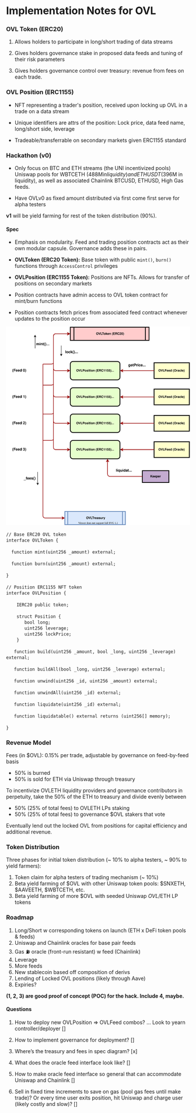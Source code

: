 # Implementation Notes for OVL

### OVL Token (ERC20)

1. Allows holders to participate in long/short trading of data streams

2. Gives holders governance stake in proposed data feeds and tuning of their risk parameters

3. Gives holders governance control over treasury: revenue from fees on each trade.

### OVL Position (ERC1155)

- NFT representing a trader's position,  received upon locking up OVL in a trade on a data stream

- Unique identifiers are attrs of the position: Lock price, data feed name, long/short side, leverage

- Tradeable/transferrable on secondary markets given ERC1155 standard

### Hackathon (v0)

- Only focus on BTC and ETH streams (the UNI incentivized pools) Uniswap pools for WBTCETH ($488M in liquidity) and ETHUSDT ($396M in liquidity), as well as associated Chainlink BTCUSD, ETHUSD, High Gas feeds.

- Have OVLv0 as fixed amount distributed via first come first serve for alpha testers

**v1** will be yield farming for rest of the token distribution (90%).

#### Spec

- Emphasis on modularity. Feed and trading position contracts act as their own modular capsule. Governance adds these in pairs.

- **OVLToken (ERC20 Token):** Base token with public `mint()`, `burn()` functions through `AccessControl` privileges

- **OVLPosition (ERC1155 Token):** Positions are NFTs. Allows for transfer of positions on secondary markets

- Position contracts have admin access to OVL token contract for mint/burn functions

- Position contracts fetch prices from associated feed contract whenever updates to the position occur


![spec](OVL.svg)


```
// Base ERC20 OVL token
interface OVLToken {

  function mint(uint256 _amount) external;

  function burn(uint256 _amount) external;

}

// Position ERC1155 NFT token
interface OVLPosition {

    IERC20 public token;

    struct Position {
       bool long;
       uint256 leverage;
       uint256 lockPrice;
    }

   function build(uint256 _amount, bool _long, uint256 _leverage) external;

   function buildAll(bool _long, uint256 _leverage) external;

   function unwind(uint256 _id, uint256 _amount) external;

   function unwindAll(uint256 _id) external;

   function liquidate(uint256 _id) external;

   function liquidatable() external returns (uint256[] memory);

}
```

### Revenue Model

Fees (in $OVL): 0.15% per trade, adjustable by governance on feed-by-feed basis

- 50% is burned
- 50% is sold for ETH via Uniswap through treasury

To incentivize OVLETH liquidity providers and governance contributors in perpetuity, take the 50% of the ETH to treasury and divide evenly between
- 50% (25% of total fees) to OVLETH LPs staking
- 50% (25% of total fees) to governance $OVL stakers that vote

Eventually lend out the locked OVL from positions for capital efficiency and additional revenue.

### Token Distribution

Three phases for initial token distribution (~ 10% to alpha testers, ~ 90% to yield farmers):
1. Token claim for alpha testers of trading mechanism (~ 10%)
2. Beta yield farming of $OVL with other Uniswap token pools: $SNXETH, $AAVEETH, $WBTCETH, etc.
3. Beta yield farming of more $OVL with seeded Uniswap $OVL/$ETH LP tokens


### Roadmap

1. Long/Short w corresponding tokens on launch (ETH x DeFi token pools & feeds)
2. Uniswap and Chainlink oracles for base pair feeds
3. Gas ⛽️ oracle (front-run resistant) w feed (Chainlink)
4. Leverage
5. More feeds
6. New stablecoin based off composition of derivs
7. Lending of Locked OVL positions (likely through Aave)
8. Expiries?

**(1, 2, 3) are good proof of concept (POC) for the hack. Include 4, maybe.**


#### Questions

1. How to deploy new OVLPosition => OVLFeed combos? ... Look to yearn controller/deployer []

2. How to implement governance for deployment? []

3. Where’s the treasury and fees in spec diagram? [x]

4. What does the oracle feed interface look like? []

5. How to make oracle feed interface so general that can accommodate Uniswap and Chainlink []

6. Sell in fixed time increments to save on gas (pool gas fees until make trade)? Or every time user exits position, hit Uniswap and charge user (likely costly and slow)? []
